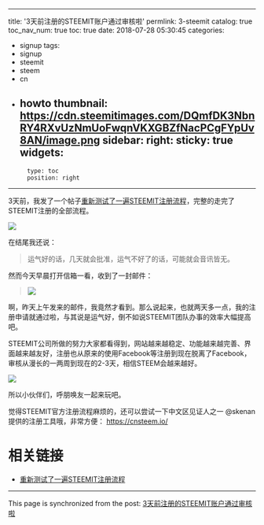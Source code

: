 
---
title: '3天前注册的STEEMIT账户通过审核啦'
permlink: 3-steemit
catalog: true
toc_nav_num: true
toc: true
date: 2018-07-28 05:30:45
categories:
- signup
tags:
- signup
- steemit
- steem
- cn
- howto
thumbnail: https://cdn.steemitimages.com/DQmfDK3NbnRY4RXvUzNmUoFwqnVKXGBZfNacPCgFYpUv8AN/image.png
sidebar:
    right:
        sticky: true
widgets:
    -
        type: toc
        position: right
---


3天前，我发了一个帖子[重新测试了一遍STEEMIT注册流程](https://steemit.com/signup/@oflyhigh/7whv7o-steemit)，完整的走完了STEEMIT注册的全部流程。

![](https://cdn.steemitimages.com/DQmfDK3NbnRY4RXvUzNmUoFwqnVKXGBZfNacPCgFYpUv8AN/image.png)

在结尾我还说：
>运气好的话，几天就会批准，运气不好了的话，可能就会音讯皆无。

然而今天早晨打开信箱一看，收到了一封邮件：
>![](https://cdn.steemitimages.com/DQmXJHAYAvQBW4ZjjadnFfFDucJ75ZX1LTnohjdr1ETKEPy/image.png)

啊，昨天上午发来的邮件，我竟然才看到。那么说起来，也就两天多一点，我的注册申请就通过啦，与其说是运气好，倒不如说STEEMIT团队办事的效率大幅提高吧。

STEEMIT公司所做的努力大家都看得到，网站越来越稳定、功能越来越完善、界面越来越友好，注册也从原来的使用Facebook等注册到现在脱离了Facebook，审核从漫长的一两周到现在的2-3天，相信STEEM会越来越好。

![](https://cdn.steemitimages.com/DQmdTcFFLZ1PiGpAuA5c8ov9NggmRcZPfwauByPzyT4xcK4/image.png)

所以小伙伴们，呼朋唤友一起来玩吧。

觉得STEEMIT官方注册流程麻烦的，还可以尝试一下中文区见证人之一 @skenan 提供的注册工具哦，非常方便： https://cnsteem.io/

# 相关链接
* [重新测试了一遍STEEMIT注册流程](https://steemit.com/signup/@oflyhigh/7whv7o-steemit)

- - -

This page is synchronized from the post: [3天前注册的STEEMIT账户通过审核啦](https://steemit.com/@oflyhigh/3-steemit)
